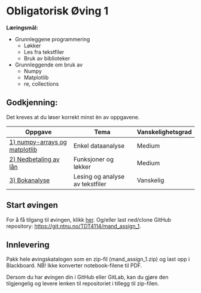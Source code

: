 # Obligatorisk Øving 1



**Læringsmål:**
- Grunnleggene programmering
    - Løkker
    - Les fra tekstfiler
    - Bruk av biblioteker
- Grunnleggende om bruk av
    - Numpy
    - Matplotlib
    - re, collections

## Godkjenning:

Det kreves at du løser korrekt minst èn av oppgavene.

| Oppgave                       | Tema                              | Vanskelighetsgrad |
|-------------------------------|-----------------------------------|-------------------|
| [1) numpy-arrays og matplotlib](./notebooks/1_numpy_matplotlib.ipynb)  | Enkel dataanalyse | Medium |
| [2) Nedbetaling av lån](./notebooks/2_nedbetaling_av_laan.ipynb) | Funksjoner og løkker | Medium |
| [3) Bokanalyse](./notebooks/3_bokanalyse.ipynb) | Lesing og analyse av tekstfiler   | Vanskelig |

## Start øvingen

For å få tilgang til øvingen, klikk <a href="https://jupyterhub.apps.stack.it.ntnu.no/hub/user-redirect/git-pull?repo=https%3A%2F%2Fgit.ntnu.no%2FTDT4114%2Fmand_assign_1.git&#38;urlpath=lab%2Ftree%2Fmand_assign_1.git%2FREADME.md&#38;branch=main">her</a>. Og/eller last ned/clone GitHub repository: <a href="https://git.ntnu.no/TDT4114/mand_assign_1">https://git.ntnu.no/TDT4114/mand_assign_1</a>.

## Innlevering

Pakk hele øvingskatalogen som en zip-fil (mand_assign_1.zip) og last opp i Blackboard.
NB! Ikke konverter notebook-filene til PDF.

Dersom du har øvingen din i GitHub eller GitLab, kan du gjøre den tilgjengelig og levere lenken til repositoriet i tillegg til zip-filen.